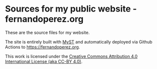 # Sources for my public website - fernandoperez.org

These are the source files for my website.

The site is entirely built with [MyST](https://mystmd.org) and automatically deployed via Github Actions to https://fernandoperez.org.


This work is licensed under the [Creative Commons Attribution 4.0 International License (aka CC-BY 4.0)](https://creativecommons.org/licenses/by/4.0/).

